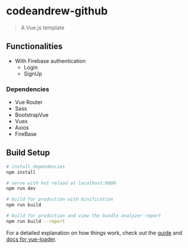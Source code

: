 # codeandrew-github

> A Vue.js template

## Functionalities
- With Firebase authentication
  - Login
  - SignUp

### Dependencies
- Vue Router
- Sass
- BootstrapVue
- Vuex
- Axios
- FireBase



## Build Setup

``` bash
# install dependencies
npm install

# serve with hot reload at localhost:8080
npm run dev

# build for production with minification
npm run build

# build for production and view the bundle analyzer report
npm run build --report
```

For a detailed explanation on how things work, check out the [guide](http://vuejs-templates.github.io/webpack/) and [docs for vue-loader](http://vuejs.github.io/vue-loader).

